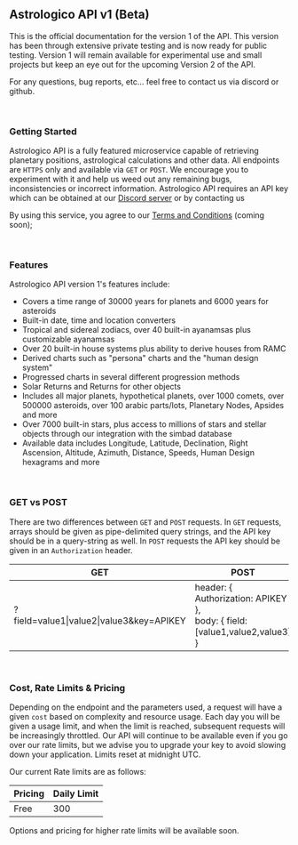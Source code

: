 ## Astrologico API v1 (Beta)

This is the official documentation for the version 1 of the API. This version has been through extensive private testing and is now ready for public testing. Version 1 will remain available for experimental use and small projects but keep an eye out for the upcoming Version 2 of the API.

For any questions, bug reports, etc... feel free to contact us via discord or github.

<br>

### Getting Started

Astrologico API is a fully featured microservice capable of retrieving planetary positions, astrological calculations and other data. All endpoints are `HTTPS` only and available via `GET` or `POST`. We encourage you to experiment with it and help us weed out any remaining bugs, inconsistencies or incorrect information. Astrologico API requires an API key which can be obtained at our [Discord server](https://discord.gg/jtaCURK) or by contacting us

By using this service, you agree to our [Terms and Conditions](#) (coming soon);

<br>

### Features

Astrologico API version 1's features include:

* Covers a time range of 30000 years for planets and 6000 years for asteroids
* Built-in date, time and location converters
* Tropical and sidereal zodiacs, over 40 built-in ayanamsas plus customizable ayanamsas
* Over 20 built-in house systems plus ability to derive houses from RAMC
* Derived charts such as "persona" charts and the "human design system"
* Progressed charts in several different progression methods
* Solar Returns and Returns for other objects
* Includes all major planets, hypothetical planets, over 1000 comets, over 500000 asteroids, over 100 arabic parts/lots, Planetary Nodes, Apsides and more
* Over 7000 built-in stars, plus access to millions of stars and stellar objects through our integration with the simbad database
* Available data includes Longitude, Latitude, Declination, Right Ascension, Altitude, Azimuth, Distance, Speeds, Human Design hexagrams and more

<br>
  
### GET vs POST

There are two differences between `GET` and `POST` requests. In `GET` requests, arrays should be given as pipe-delimited query strings, and the API key should be in a query-string as well. In `POST` requests the API key should be given in an `Authorization` header.

| GET  | POST |
| --- | --- |
| ?field=value1\|value2\|value3&key=APIKEY  | header: { Authorization: APIKEY },<br>body: { field: [value1,value2,value3] } |

<br>

### Cost, Rate Limits & Pricing

Depending on the endpoint and the parameters used, a request will have a given `cost` based on complexity and resource usage. Each day you will be given a usage limit, and when the limit is reached, subsequent requests will be increasingly throttled. Our API will continue to be available even if you go over our rate limits, but we advise you to upgrade your key to avoid slowing down your application. Limits reset at midnight UTC.

Our current Rate limits are as follows:

| Pricing | Daily Limit |
| --- | --- |
| Free | 300 |

Options and pricing for higher rate limits will be available soon.

<br>